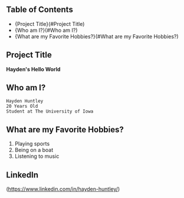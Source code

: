   ## Table of Contents

  - {Project Title}(#Project Title)
  - {Who am I?}(#Who am I?)
  - {What are my Favorite Hobbies?}(#What are my Favorite Hobbies?)



  ## Project Title

  **Hayden's Hello World**

  ## Who am I?

    Hayden Huntley
    20 Years Old
    Student at The University of Iowa

  ## What are my Favorite Hobbies?

  1. Playing sports
  2. Being on a boat
  3. Listening to music

  ## LinkedIn

  (https://www.linkedin.com/in/hayden-huntley/)

